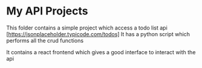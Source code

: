 # My API Projects

This folder contains a simple project which access a todo list api [https://jsonplaceholder.typicode.com/todos]
It has a python script which performs all the crud functions 

It contains a react frontend which gives a good interface to interact with the api
